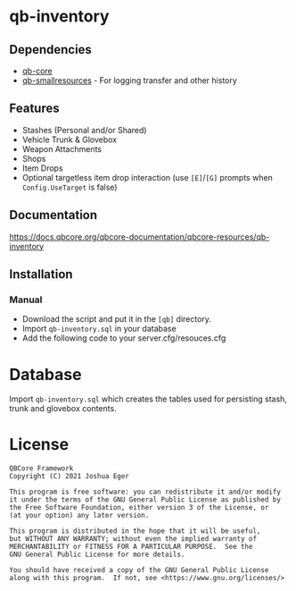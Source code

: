 # qb-inventory

## Dependencies
- [qb-core](https://github.com/qbcore-framework/qb-core)
- [qb-smallresources](https://github.com/qbcore-framework/qb-smallresources) - For logging transfer and other history

## Features
- Stashes (Personal and/or Shared)
- Vehicle Trunk & Glovebox
- Weapon Attachments
- Shops
- Item Drops
- Optional targetless item drop interaction (use `[E]`/`[G]` prompts when `Config.UseTarget` is false)

## Documentation
https://docs.qbcore.org/qbcore-documentation/qbcore-resources/qb-inventory

## Installation
### Manual
- Download the script and put it in the `[qb]` directory.
- Import `qb-inventory.sql` in your database
- Add the following code to your server.cfg/resouces.cfg

# Database
Import `qb-inventory.sql` which creates the tables used for persisting stash,
trunk and glovebox contents.

# License

    QBCore Framework
    Copyright (C) 2021 Joshua Eger

    This program is free software: you can redistribute it and/or modify
    it under the terms of the GNU General Public License as published by
    the Free Software Foundation, either version 3 of the License, or
    (at your option) any later version.

    This program is distributed in the hope that it will be useful,
    but WITHOUT ANY WARRANTY; without even the implied warranty of
    MERCHANTABILITY or FITNESS FOR A PARTICULAR PURPOSE.  See the
    GNU General Public License for more details.

    You should have received a copy of the GNU General Public License
    along with this program.  If not, see <https://www.gnu.org/licenses/>
